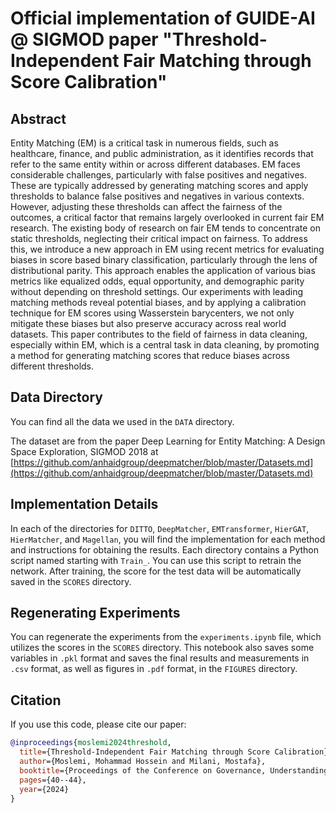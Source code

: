 # Official implementation of GUIDE-AI @ SIGMOD paper "Threshold-Independent Fair Matching through Score Calibration"

## Abstract
Entity Matching (EM) is a critical task in numerous fields, such as healthcare, finance, and public administration, as it identifies records that refer to the same entity within or across different databases. EM faces considerable challenges, particularly with false positives and negatives. These are typically addressed by generating matching scores and apply thresholds to balance false positives and negatives in various contexts. However, adjusting these thresholds can affect the fairness of the outcomes, a critical factor that remains largely overlooked in current fair EM research. The existing body of research on fair EM tends to concentrate on static thresholds, neglecting their critical impact on fairness. To address this, we introduce a new approach in EM using recent metrics for evaluating biases in score based binary classification, particularly through the lens of distributional parity. This approach enables the application of various bias metrics like equalized odds, equal opportunity, and demographic parity without depending on threshold settings. Our experiments with leading matching methods reveal potential biases, and by applying a calibration technique for EM scores using Wasserstein barycenters, we not only mitigate these biases but also preserve accuracy across real world datasets. This paper contributes to the field of fairness in data cleaning, especially within EM, which is a central task in data cleaning, by promoting a method for generating matching scores that reduce biases across different thresholds.

## Data Directory

You can find all the data we used in the `DATA` directory.

The dataset are from the paper Deep Learning for Entity Matching: A Design Space Exploration, SIGMOD 2018 at [https://github.com/anhaidgroup/deepmatcher/blob/master/Datasets.md](https://github.com/anhaidgroup/deepmatcher/blob/master/Datasets.md)

## Implementation Details

In each of the directories for `DITTO`, `DeepMatcher`, `EMTransformer`, `HierGAT`, `HierMatcher`, and `Magellan`, you will find the implementation for each method and instructions for obtaining the results. Each directory contains a Python script named starting with `Train_`. You can use this script to retrain the network. After training, the score for the test data will be automatically saved in the `SCORES` directory.

## Regenerating Experiments

You can regenerate the experiments from the `experiments.ipynb` file, which utilizes the scores in the `SCORES` directory. This notebook also saves some variables in `.pkl` format and saves the final results and measurements in `.csv` format, as well as figures in `.pdf` format, in the `FIGURES` directory.

## Citation

If you use this code, please cite our paper:

```bibtex
@inproceedings{moslemi2024threshold,
  title={Threshold-Independent Fair Matching through Score Calibration},
  author={Moslemi, Mohammad Hossein and Milani, Mostafa},
  booktitle={Proceedings of the Conference on Governance, Understanding and Integration of Data for Effective and Responsible AI},
  pages={40--44},
  year={2024}
}
